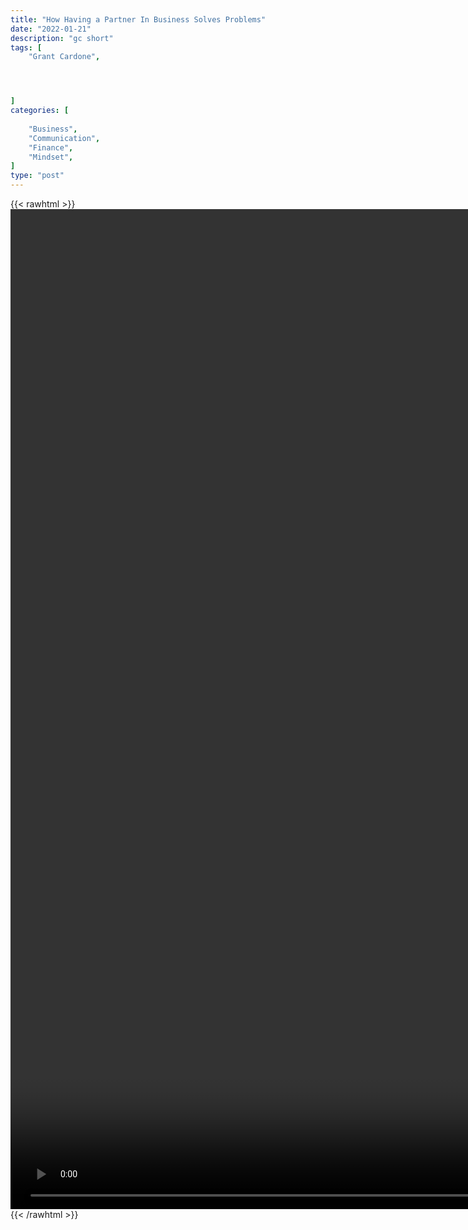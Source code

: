 ```yaml
---
title: "How Having a Partner In Business Solves Problems"
date: "2022-01-21"
description: "gc short"
tags: [
    "Grant Cardone",




]
categories: [
    
    "Business",
    "Communication",
    "Finance",
    "Mindset",
]
type: "post"
---
```

{{< rawhtml >}}
    <video style="height:40vh;width:auto" overflow="hidden" controls>
        <source src="https://clips.dev00ps.com/Grant%20Cardone/partnering.mp4" type="video/mp4"> 
    </video>
{{< /rawhtml >}}
